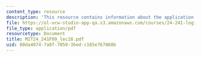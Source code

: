```yaml
---
content_type: resource
description: 'This resource contains information about the application of formal semantics. '
file: https://ol-ocw-studio-app-qa.s3.amazonaws.com/courses/24-241-logic-i-fall-2009/80da40747a0f70503bedc165e767860b_MIT24_241F09_lec18.pdf
file_type: application/pdf
resourcetype: Document
title: MIT24_241F09_lec18.pdf
uid: 80da4074-7a0f-7050-3bed-c165e767860b
---
```

